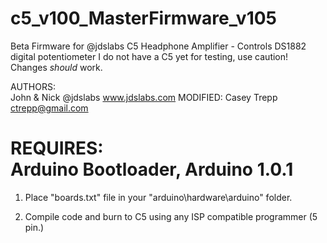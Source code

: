c5_v100_MasterFirmware_v105
=========================

Beta Firmware for @jdslabs C5 Headphone Amplifier - Controls DS1882 digital potentiometer
I do not have a C5 yet for testing, use caution! Changes *should* work.

AUTHORS:  	
John & Nick @jdslabs
www.jdslabs.com
MODIFIED:
Casey Trepp <ctrepp@gmail.com>

REQUIRES:	
Arduino Bootloader, Arduino 1.0.1
=========================


1) Place "boards.txt" file in your "arduino\hardware\arduino" folder.

2) Compile code and burn to C5 using any ISP compatible programmer (5 pin.)
